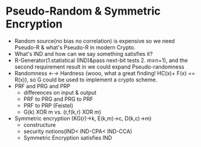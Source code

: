 # Pseudo-Random & Symmetric Encryption

- Random source(no bias no correlation) is expensive so we need Pseudo-R & what's Pseudo-R in modern Crypto.
- What's IND and how can we say something satisfies it?
- R-Generator(1.statistical (IND)&pass next-bit tests 2. m≥n+1), and the second requirement result in we could expand Pseudo-randomness 
- Randomness ←→ Hardness (wooo, what a great finding! HC(x)+ F(x) == R(x)), so G could be used to implement a crypto scheme.
- PRF and PRG and PRP
  - differences on input & output
  - PRF to PRG and PRG to PRF
  - PRF to PRP (Feistel)
  - G(k) XOR m vs. (r,f(k,r) XOR m)
- Symmetric encryption (KG(r)→k, E(k,m)→c, D(k,c)→m) 
  - constructure
  - security notions(IND< IND-CPA< IND-CCA)
  - Symmetric Encryption satisfies IND